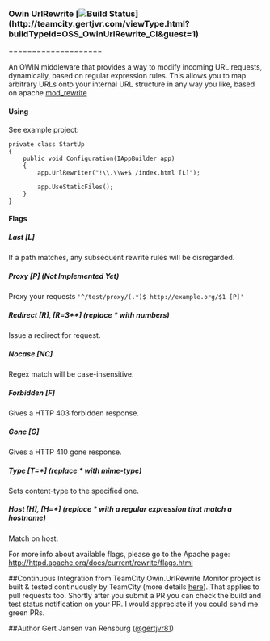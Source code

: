 ### Owin UrlRewrite [![Build Status](http://teamcity.gertjvr.com/app/rest/builds/buildType:(id:OSS_OwinUrlRewrite_CI)/statusIcon)](http://teamcity.gertjvr.com/viewType.html?buildTypeId=OSS_OwinUrlRewrite_CI&guest=1)
====================

An OWIN middleware that provides a way to modify incoming URL requests, dynamically, based on regular expression rules. This allows you to map arbitrary URLs onto your internal URL structure in any way you like, based on apache [mod_rewrite](http://httpd.apache.org/docs/current/rewrite)

#### Using

See example project:

```
private class StartUp
{
    public void Configuration(IAppBuilder app)
    {
        app.UrlRewriter("!\\.\\w+$ /index.html [L]");

        app.UseStaticFiles();
    }
}
```

#### Flags
##### Last [L]
If a path matches, any subsequent rewrite rules will be disregarded.

##### Proxy \[P\] (Not Implemented Yet)
Proxy your requests
```'^/test/proxy/(.*)$ http://example.org/$1 [P]'```

##### Redirect \[R\], \[R=3**\] (replace * with numbers)
Issue a redirect for request.

##### Nocase \[NC\]
Regex match will be case-insensitive.

##### Forbidden \[F\]
Gives a HTTP 403 forbidden response.

##### Gone \[G\]
Gives a HTTP 410 gone response.

##### Type \[T=*\] (replace * with mime-type)
Sets content-type to the specified one.

##### Host \[H\], \[H=*\] (replace * with a regular expression that match a hostname)
Match on host.

For more info about available flags, please go to the Apache page: http://httpd.apache.org/docs/current/rewrite/flags.html

##<a id="continuous-integration-from-teamcity">Continuous Integration from TeamCity</a>
Owin.UrlRewrite Monitor project is built & tested continuously by TeamCity (more details [here](http://www.mehdi-khalili.com/continuous-integration-delivery-github-teamcity)). That applies to pull requests too. Shortly after you submit a PR you can check the build and test status notification on your PR. I would appreciate if you could send me green PRs.

##<a id="author">Author</a>
Gert Jansen van Rensburg ([@gertjvr81](http://twitter.com/gertjvr81))

